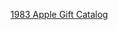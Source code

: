 ---
layout: post
wordpress_id: 1273
wordpress_url: http://noesbueno.com/archives/1273
date: '2011-10-12 12:03:16 -0500'
date_gmt: '2011-10-12 17:03:16 -0500'
body: |
  <p><a href="http://blog.signalnoise.com/2011/10/12/1983-apple-gift-catalog/">1983 Apple Gift Catalog</a></p>
---